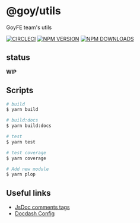 # @goy/utils

GoyFE team's utils

[![CIRCLECI](https://img.shields.io/circleci/project/goy-fe/utils/master.svg?logo=circleci)](https://circleci.com/gh/goy-fe/utils)
[![NPM VERSION](https://img.shields.io/npm/v/@goy/utils.svg)](https://www.npmjs.com/package/@goy/utils)
[![NPM DOWNLOADS](https://img.shields.io/npm/dy/@goy/utils.svg)](https://www.npmjs.com/package/@goy/utils)

## status

__WIP__

## Scripts

``` bash
# build 
$ yarn build

# build:docs
$ yarn build:docs

# test
$ yarn test

# test coverage
$ yarn coverage

# Add new module
$ yarn plop
```

## Useful links

- [JsDoc comments tags](https://jsdoc.app/tags-param.html)
- [Docdash Config](https://github.com/clenemt/docdash/blob/master/fixtures/fixtures.conf.json)
